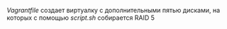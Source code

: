 *Vagrantfile* создает виртуалку с дополнительными пятью дисками, на которых с помощью *script.sh* собирается RAID 5
